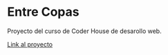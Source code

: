 # Entre Copas
Proyecto del curso de Coder House de desarollo web.

[Link al proyecto](https://gianinalc.github.io/DesarrolloWeb/Proyecto)
